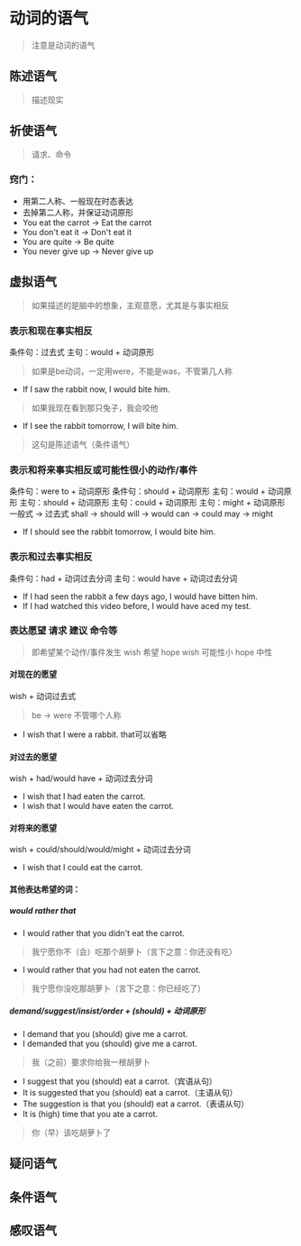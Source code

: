 # 动词的语气
> 注意是动词的语气

## 陈述语气
> 描述现实
## 祈使语气
> 请求、命令
### 窍门：
- 用第二人称、一般现在时态表达
- 去掉第二人称，并保证动词原形
- You eat the carrot -> Eat the carrot
- You don't eat it -> Don't eat it
- You are quite -> Be quite
- You never give up -> Never give up

## 虚拟语气
> 如果描述的是脑中的想象，主观意愿，尤其是与事实相反
### 表示和现在事实相反
条件句：过去式
主句：would + 动词原形
> 如果是be动词，一定用were，不能是was，不管第几人称
- If I saw the rabbit now, I would bite him.
> 如果我现在看到那只兔子，我会咬他
- If I see the rabbit tomorrow, I will bite him.
> 这句是陈述语气（条件语气）
### 表示和将来事实相反或可能性很小的动作/事件
条件句：were to + 动词原形
条件句：should + 动词原形
主句：would + 动词原形
主句：should + 动词原形
主句：could + 动词原形
主句：might + 动词原形
一般式 ->  过去式
shall -> should
will -> would
can -> could
may -> might
- If I should see the rabbit tomorrow, I would bite him.
### 表示和过去事实相反
条件句：had + 动词过去分词
主句：would have + 动词过去分词
- If I had seen the rabbit a few days ago, I would have bitten him.
- If I had watched this video before, I would have aced my test.

### 表达愿望 请求 建议 命令等
> 即希望某个动作/事件发生
wish 希望 hope
> wish 可能性小 hope 中性
#### 对现在的愿望
wish + 动词过去式
> be -> were 不管哪个人称
- I wish that I were a rabbit. that可以省略
#### 对过去的愿望
wish + had/would have + 动词过去分词
- I wish that I had eaten the carrot.
- I wish that I would have eaten the carrot.
#### 对将来的愿望
wish + could/should/would/might + 动词过去分词
- I wish that I could eat the carrot.

#### 其他表达希望的词：
##### would rather that
- I would rather that you didn't eat the carrot.
> 我宁愿你不（会）吃那个胡萝卜（言下之意：你还没有吃）
- I would rather that you had not eaten the carrot.
> 我宁愿你没吃那胡萝卜（言下之意：你已经吃了）
##### demand/suggest/insist/order + (should) + 动词原形
- I demand that you (should) give me a carrot.
- I demanded that you (should) give me a carrot.
> 我（之前）要求你给我一根胡萝卜
- I suggest that you (should) eat a carrot.（宾语从句）
- It is suggested that you (should) eat a carrot.（主语从句）
- The suggestion is that you (should) eat a carrot.（表语从句）
- It is (high) time that you ate a carrot.
> 你（早）该吃胡萝卜了

## 疑问语气
## 条件语气
## 感叹语气
